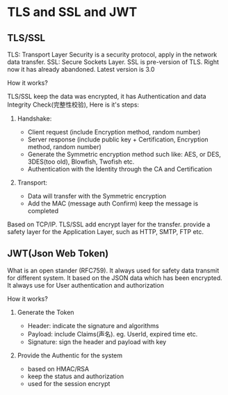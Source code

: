 # TLS and SSL and JWT

## TLS/SSL

TLS: Transport Layer Security is a security protocol, apply in the network data transfer.
SSL: Secure Sockets Layer. SSL is pre-version of TLS. Right now it has already abandoned. Latest version is 3.0

How it works?

TLS/SSL keep the data was encrypted, it has Authentication and data Integrity Check(完整性校验), Here is it's steps:

1. Handshake:
    * Client request (include Encryption method, random number)
    * Server response (include public key + Certification, Encryption method, random number)
    * Generate the Symmetric encryption method such like: AES, or DES, 3DES(too old), Blowfish, Twofish etc.
    * Authentication with the Identity through the CA and Certification

2. Transport:
    * Data will transfer with the Symmetric encryption
    * Add the MAC (message auth Confirm) keep the message is completed

Based on TCP/IP. TLS/SSL add encrypt layer for the transfer. provide a safety layer for the Application Layer, such as HTTP, SMTP, FTP etc.

## JWT(Json Web Token)

What is an open stander (RFC759). It always used for safety data transmit for different system.
It based on the JSON data which has been encrypted. It always use for User authentication and authorization

How it works?

1. Generate the Token
    * Header: indicate the signature and algorithms
    * Payload: include Claims(声名). eg. UserId, expired time etc.
    * Signature: sign the header and payload with key

2. Provide the Authentic for the system
    * based on HMAC/RSA
    * keep the status and authorization
    * used for the session encrypt
